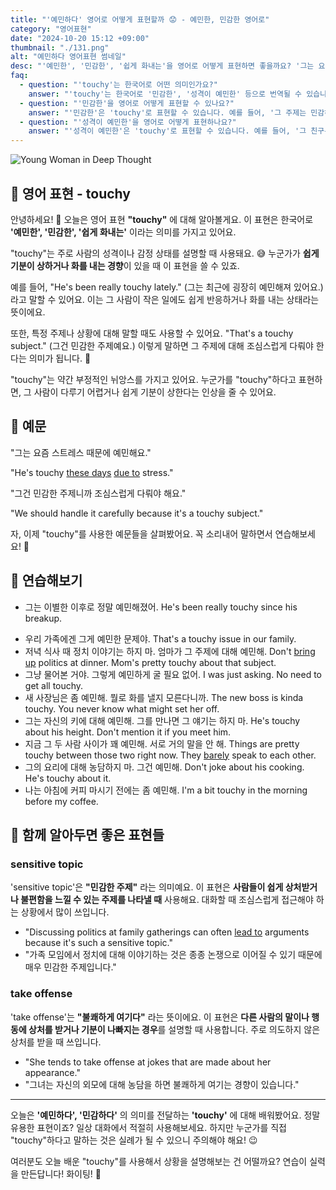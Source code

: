```yaml
---
title: "'예민하다' 영어로 어떻게 표현할까 😟 - 예민한, 민감한 영어로"
category: "영어표현"
date: "2024-10-20 15:12 +09:00"
thumbnail: "./131.png"
alt: "예민하다 영어표현 썸네일"
desc: "'예민한', '민감한', '쉽게 화내는'을 영어로 어떻게 표현하면 좋을까요? '그는 요즘 스트레스 때문에 예민해요.', '그건 민감한 주제니까 조심스럽게 다뤄야 해요.' 등을 영어로 표현하는 법을 배워봅시다. 다양한 예문을 통해서 연습하고 본인의 표현으로 만들어 보세요."
faq:
  - question: "'touchy'는 한국어로 어떤 의미인가요?"
    answer: "'touchy'는 한국어로 '민감한', '성격이 예민한' 등으로 번역될 수 있습니다. 주로 감정이나 주제에 대해 쉽게 반응하거나 상처받기 쉬운 상황을 설명할 때 사용됩니다."
  - question: "'민감한'을 영어로 어떻게 표현할 수 있나요?"
    answer: "'민감한'은 'touchy'로 표현할 수 있습니다. 예를 들어, '그 주제는 민감하니까 조심해'는 'That topic is touchy, so be careful'로 말할 수 있습니다."
  - question: "'성격이 예민한'을 영어로 어떻게 표현하나요?"
    answer: "'성격이 예민한'은 'touchy'로 표현할 수 있습니다. 예를 들어, '그 친구는 성격이 예민해서 조심해야 해'는 'My friend is touchy, so I need to be careful'로 표현할 수 있습니다."
---
```


![Young Woman in Deep Thought](./131-1.jpeg)

## 🌟 영어 표현 - touchy

안녕하세요! 👋 오늘은 영어 표현 **"touchy"** 에 대해 알아볼게요. 이 표현은 한국어로 **'예민한', '민감한', '쉽게 화내는'** 이라는 의미를 가지고 있어요.

"touchy"는 주로 사람의 성격이나 감정 상태를 설명할 때 사용돼요. 😅 누군가가 **쉽게 기분이 상하거나 화를 내는 경향**이 있을 때 이 표현을 쓸 수 있죠.

예를 들어, "He's been really touchy lately." (그는 최근에 굉장히 예민해져 있어요.) 라고 말할 수 있어요. 이는 그 사람이 작은 일에도 쉽게 반응하거나 화를 내는 상태라는 뜻이에요.

또한, 특정 주제나 상황에 대해 말할 때도 사용할 수 있어요. "That's a touchy subject." (그건 민감한 주제예요.) 이렇게 말하면 그 주제에 대해 조심스럽게 다뤄야 한다는 의미가 됩니다. 🤫

"touchy"는 약간 부정적인 뉘앙스를 가지고 있어요. 누군가를 "touchy"하다고 표현하면, 그 사람이 다루기 어렵거나 쉽게 기분이 상한다는 인상을 줄 수 있어요.

## 📖 예문

"그는 요즘 스트레스 때문에 예민해요."

"He's touchy [these days](/blog/in-english/417.these-days/) [due to](/blog/in-english/335.due-to/) stress."

"그건 민감한 주제니까 조심스럽게 다뤄야 해요."

"We should handle it carefully because it's a touchy subject."

자, 이제 "touchy"를 사용한 예문들을 살펴봤어요. 꼭 소리내어 말하면서 연습해보세요! 🚀

## 💬 연습해보기

<ul data-interactive-list>
  <li data-interactive-item>
    <span data-toggler>그는 이별한 이후로 정말 예민해졌어.</span>
    <span data-answer>He's been really touchy since his breakup.</span>
  </li>
</ul>

</details>

<ul data-interactive-list>
  <li data-interactive-item>
    <span data-toggler>우리 가족에겐 그게 예민한 문제야.</span>
    <span data-answer>That's a touchy issue in our family.</span>
  </li>
  <li data-interactive-item>
    <span data-toggler>저녁 식사 때 정치 이야기는 하지 마. 엄마가 그 주제에 대해 예민해.</span>
    <span data-answer>Don't <a href="/blog/in-english/122.bring-up/">bring up</a> politics at dinner. Mom's pretty touchy about that subject.</span>
  </li>
  <li data-interactive-item>
    <span data-toggler>그냥 물어본 거야. 그렇게 예민하게 굴 필요 없어.</span>
    <span data-answer>I was just asking. No need to get all touchy.</span>
  </li>
  <li data-interactive-item>
    <span data-toggler>새 사장님은 좀 예민해. 뭘로 화를 낼지 모른다니까.</span>
    <span data-answer>The new boss is kinda touchy. You never know what might set her off.</span>
  </li>
  <li data-interactive-item>
    <span data-toggler>그는 자신의 키에 대해 예민해. 그를 만나면 그 얘기는 하지 마.</span>
    <span data-answer>He's touchy about his height. Don't mention it if you meet him.</span>
  </li>
  <li data-interactive-item>
    <span data-toggler>지금 그 두 사람 사이가 꽤 예민해. 서로 거의 말을 안 해.</span>
    <span data-answer>Things are pretty touchy between those two right now. They <a href="/blog/in-english/078.barely/">barely</a> speak to each other.</span>
  </li>
  <li data-interactive-item>
    <span data-toggler>그의 요리에 대해 농담하지 마. 그건 예민해.</span>
    <span data-answer>Don't joke about his cooking. He's touchy about it.</span>
  </li>
  <li data-interactive-item>
    <span data-toggler>나는 아침에 커피 마시기 전에는 좀 예민해.</span>
    <span data-answer>I'm a bit touchy in the morning before my coffee.</span>
  </li>
</ul>

## 🤝 함께 알아두면 좋은 표현들

### sensitive topic

'sensitive topic'은 **"민감한 주제"** 라는 의미예요. 이 표현은 **사람들이 쉽게 상처받거나 불편함을 느낄 수 있는 주제를 나타낼 때** 사용해요. 대화할 때 조심스럽게 접근해야 하는 상황에서 많이 쓰입니다.

- "Discussing politics at family gatherings can often [lead to](/blog/vocab-1/004.lead-to/) arguments because it's such a sensitive topic."
- "가족 모임에서 정치에 대해 이야기하는 것은 종종 논쟁으로 이어질 수 있기 때문에 매우 민감한 주제입니다."

### take offense

'take offense'는 **"불쾌하게 여기다"** 라는 뜻이에요. 이 표현은 **다른 사람의 말이나 행동에 상처를 받거나 기분이 나빠지는 경우**를 설명할 때 사용합니다. 주로 의도하지 않은 상처를 받을 때 쓰입니다.

- "She tends to take offense at jokes that are made about her appearance."
- "그녀는 자신의 외모에 대해 농담을 하면 불쾌하게 여기는 경향이 있습니다."

---

오늘은 **'예민하다', '민감하다'** 의 의미를 전달하는 **'touchy'** 에 대해 배워봤어요. 정말 유용한 표현이죠? 일상 대화에서 적절히 사용해보세요. 하지만 누군가를 직접 "touchy"하다고 말하는 것은 실례가 될 수 있으니 주의해야 해요! 😉

여러분도 오늘 배운 "touchy"를 사용해서 상황을 설명해보는 건 어떨까요? 연습이 실력을 만든답니다! 화이팅! 💪
